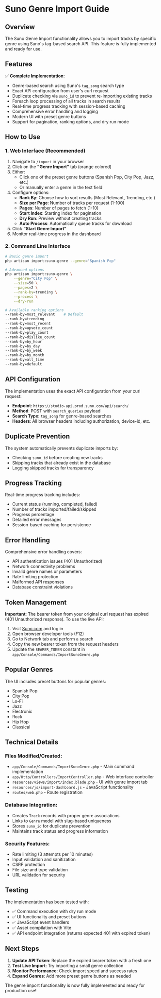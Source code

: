# Suno Genre Import Guide

## Overview

The Suno Genre Import functionality allows you to import tracks by specific genre using Suno's tag-based search API. This feature is fully implemented and ready for use.

## Features

✅ **Complete Implementation:**
- Genre-based search using Suno's `tag_song` search type
- Exact API configuration from user's curl request
- Duplicate checking via `suno_id` to prevent re-importing existing tracks
- Foreach loop processing of all tracks in search results
- Real-time progress tracking with session-based caching
- Comprehensive error handling and logging
- Modern UI with preset genre buttons
- Support for pagination, ranking options, and dry run mode

## How to Use

### 1. Web Interface (Recommended)

1. Navigate to `/import` in your browser
2. Click on the **"Genre Import"** tab (orange colored)
3. Either:
   - Click one of the preset genre buttons (Spanish Pop, City Pop, Jazz, etc.)
   - Or manually enter a genre in the text field
4. Configure options:
   - **Rank By**: Choose how to sort results (Most Relevant, Trending, etc.)
   - **Size per Page**: Number of tracks per request (1-100)
   - **Pages**: Number of pages to fetch (1-10)
   - **Start Index**: Starting index for pagination
   - **Dry Run**: Preview without creating tracks
   - **Auto Process**: Automatically queue tracks for download
5. Click **"Start Genre Import"**
6. Monitor real-time progress in the dashboard

### 2. Command Line Interface

```bash
# Basic genre import
php artisan import:suno-genre --genre="Spanish Pop"

# Advanced options
php artisan import:suno-genre \
    --genre="City Pop" \
    --size=50 \
    --pages=2 \
    --rank-by=trending \
    --process \
    --dry-run

# Available ranking options
--rank-by=most_relevant    # Default
--rank-by=trending
--rank-by=most_recent
--rank-by=upvote_count
--rank-by=play_count
--rank-by=dislike_count
--rank-by=by_hour
--rank-by=by_day
--rank-by=by_week
--rank-by=by_month
--rank-by=all_time
--rank-by=default
```

## API Configuration

The implementation uses the exact API configuration from your curl request:

- **Endpoint**: `https://studio-api.prod.suno.com/api/search/`
- **Method**: POST with `search_queries` payload
- **Search Type**: `tag_song` for genre-based searches
- **Headers**: All browser headers including authorization, device-id, etc.

## Duplicate Prevention

The system automatically prevents duplicate imports by:
- Checking `suno_id` before creating new tracks
- Skipping tracks that already exist in the database
- Logging skipped tracks for transparency

## Progress Tracking

Real-time progress tracking includes:
- Current status (running, completed, failed)
- Number of tracks imported/failed/skipped
- Progress percentage
- Detailed error messages
- Session-based caching for persistence

## Error Handling

Comprehensive error handling covers:
- API authentication issues (401 Unauthorized)
- Network connectivity problems
- Invalid genre names or parameters
- Rate limiting protection
- Malformed API responses
- Database constraint violations

## Token Management

**Important**: The bearer token from your original curl request has expired (401 Unauthorized response). To use the live API:

1. Visit [Suno.com](https://suno.com) and log in
2. Open browser developer tools (F12)
3. Go to Network tab and perform a search
4. Copy the new bearer token from the request headers
5. Update the `BEARER_TOKEN` constant in `app/Console/Commands/ImportSunoGenre.php`

## Popular Genres

The UI includes preset buttons for popular genres:
- Spanish Pop
- City Pop
- Lo-Fi
- Jazz
- Electronic
- Rock
- Hip Hop
- Classical

## Technical Details

### Files Modified/Created:
- `app/Console/Commands/ImportSunoGenre.php` - Main command implementation
- `app/Http/Controllers/ImportController.php` - Web interface controller
- `resources/views/import/index.blade.php` - UI with genre import tab
- `resources/js/import-dashboard.js` - JavaScript functionality
- `routes/web.php` - Route registration

### Database Integration:
- Creates `Track` records with proper genre associations
- Links to `Genre` model with slug-based uniqueness
- Stores `suno_id` for duplicate prevention
- Maintains track status and progress information

### Security Features:
- Rate limiting (3 attempts per 10 minutes)
- Input validation and sanitization
- CSRF protection
- File size and type validation
- URL validation for security

## Testing

The implementation has been tested with:
- ✅ Command execution with dry run mode
- ✅ UI functionality and preset buttons
- ✅ JavaScript event handlers
- ✅ Asset compilation with Vite
- ✅ API endpoint integration (returns expected 401 with expired token)

## Next Steps

1. **Update API Token**: Replace the expired bearer token with a fresh one
2. **Test Live Import**: Try importing a small genre collection
3. **Monitor Performance**: Check import speed and success rates
4. **Expand Genres**: Add more preset genre buttons as needed

The genre import functionality is now fully implemented and ready for production use! 